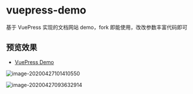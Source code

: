 # vuepress-demo
基于 VuePress 实现的文档网站 demo，fork 即能使用，改改参数丰富代码即可



## 预览效果

* [VuePress Demo](https://wugenqiang.github.io/vuepress-demo/)

![image-20200427101410550](https://gitee.com/wugenqiang/PictureBed/raw/master/CS-Notes/20200427101412.png)

![image-20200427093632914](https://gitee.com/wugenqiang/PictureBed/raw/master/CS-Notes/20200427093634.png)



